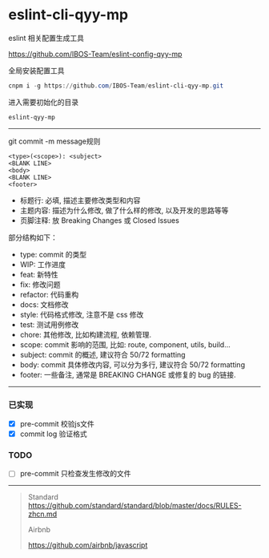 # eslint-cli-qyy-mp
eslint 相关配置生成工具

https://github.com/IBOS-Team/eslint-config-qyy-mp


全局安装配置工具

```powershell
cnpm i -g https://github.com/IBOS-Team/eslint-cli-qyy-mp.git
```

进入需要初始化的目录

```powershell
eslint-qyy-mp
```
---

git commit -m message规则
```
<type>(<scope>): <subject>
<BLANK LINE>
<body>
<BLANK LINE>
<footer>
```
* 标题行: 必填, 描述主要修改类型和内容
* 主题内容: 描述为什么修改, 做了什么样的修改, 以及开发的思路等等
* 页脚注释: 放 Breaking Changes 或 Closed Issues

部分结构如下：
* type: commit 的类型
* WIP: 工作进度
* feat: 新特性
* fix: 修改问题
* refactor: 代码重构
* docs: 文档修改
* style: 代码格式修改, 注意不是 css 修改
* test: 测试用例修改
* chore: 其他修改, 比如构建流程, 依赖管理.
* scope: commit 影响的范围, 比如: route, component, utils, build...
* subject: commit 的概述, 建议符合  50/72 formatting
* body: commit 具体修改内容, 可以分为多行, 建议符合 50/72 formatting
* footer: 一些备注, 通常是 BREAKING CHANGE 或修复的 bug 的链接.


---
### 已实现
- [x] pre-commit 校验js文件
- [x] commit log 验证格式

### TODO
- [ ] pre-commit 只检查发生修改的文件


---

> Standard
> https://github.com/standard/standard/blob/master/docs/RULES-zhcn.md
>
> Airbnb
>
> https://github.com/airbnb/javascript



